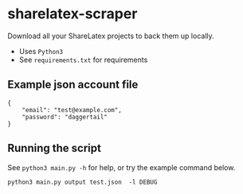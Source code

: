# sharelatex-scraper

Download all your ShareLatex projects to back them up locally.

- Uses `Python3`
- See `requirements.txt` for requirements

## Example json account file
```
{
    "email": "test@example.com",
    "password": "daggertail"
}
```

## Running the script
See `python3 main.py -h` for help, or try the example command below.
```
python3 main.py output test.json  -l DEBUG
```
